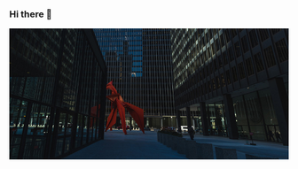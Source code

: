 ### Hi there 👋

<!-- photos starts -->
[![Calders Flamingo Chicago](https://raw.githubusercontent.com/sfmoe/sfmoe/main/street-sfmoe.jpg)](https://moemartinez.com/portfolio/street)
<!-- photos ends -->

<!--
**sfmoe/sfmoe** is a ✨ _special_ ✨ repository because its `README.md` (this file) appears on your GitHub profile.

Here are some ideas to get you started:

- 🔭 I’m currently working on ...
- 🌱 I’m currently learning ...
- 👯 I’m looking to collaborate on ...
- 🤔 I’m looking for help with ...
- 💬 Ask me about ...
- 📫 How to reach me: ...
- 😄 Pronouns: ...
- ⚡ Fun fact: ...
-->
